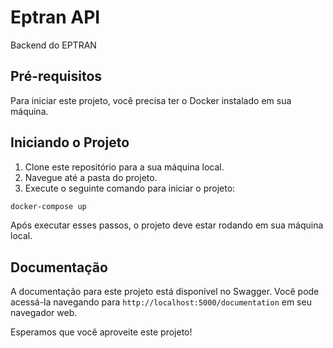 # Eptran API

Backend do EPTRAN

## Pré-requisitos

Para iniciar este projeto, você precisa ter o Docker instalado em sua máquina.

## Iniciando o Projeto

1. Clone este repositório para a sua máquina local.
2. Navegue até a pasta do projeto.
3. Execute o seguinte comando para iniciar o projeto:

```bash
docker-compose up
```

Após executar esses passos, o projeto deve estar rodando em sua máquina local.

## Documentação

A documentação para este projeto está disponível no Swagger. Você pode acessá-la navegando para `http://localhost:5000/documentation` em seu navegador web.

Esperamos que você aproveite este projeto!
